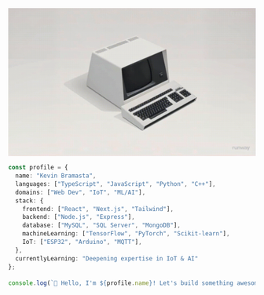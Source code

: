 <div align="center" style="display: flex; justify-content: center;">
  <img align="center" src="https://raw.githubusercontent.com/justKevv/justKevv/main/hltows.gif" style="width: 100%; height= auto">
</div>

```ts
const profile = {
  name: "Kevin Bramasta",
  languages: ["TypeScript", "JavaScript", "Python", "C++"],
  domains: ["Web Dev", "IoT", "ML/AI"],
  stack: {
    frontend: ["React", "Next.js", "Tailwind"],
    backend: ["Node.js", "Express"],
    database: ["MySQL", "SQL Server", "MongoDB"],
    machineLearning: ["TensorFlow", "PyTorch", "Scikit-learn"],
    IoT: ["ESP32", "Arduino", "MQTT"],
  },
  currentlyLearning: "Deepening expertise in IoT & AI"
};

console.log(`👋 Hello, I'm ${profile.name}! Let's build something awesome. 🚀`);
```
